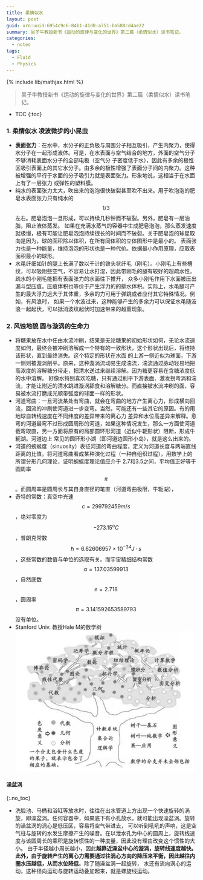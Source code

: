 ```yaml
---
title: 柔情似水
layout: post
guid: urn:uuid:6954c9c6-84b1-41d0-a751-ba580cd4ae22
summary: 吴子牛教授新书《运动的旋律与变化的世界》第二篇（柔情似水）读书笔记。
categories:
  - notes
tags:
  - Fluid
  - Physics
---
```


{% include lib/mathjax.html %}


> 吴子牛教授新书《运动的旋律与变化的世界》第二篇（柔情似水）读书笔记。


* TOC
{:toc}

### 1. 柔情似水  凌波微步的小昆虫

- **表面张力**：在水中，水分子的正负极与周围分子相互吸引，产生内聚力，使得水分子在一起形成液体。可是，在水表面与空气结合的地方，外面的空气分子不够消耗表面水分子的全部电极（空气分
  子密度低于水），因此有多余的极性区吸引表面上的其它水分子。由多余的极性增强了表面分子间的内聚力。这种被增强的平行于水面的分子吸引力就是表面张力。形象地说，这相当于在水面上有了一层张力
  或弹性的塑料膜。
- 纯水的表面张力太大，吹出来的泡泡很快破裂甚至吹不出来。用于吹泡泡的肥皂水表面张力只有纯水的$$1/3$$左右。肥皂泡泡一旦形成，可以持续几秒钟而不破裂。另外，肥皂有一层油脂，阻止液体蒸发。
  如果在充满水蒸气的容器中生成肥皂泡泡，那么蒸发速度就极慢，极有可能让肥皂泡泡持续很长的时间而不破裂。关于肥皂泡的球星取向是因为，球的面积除以体积，在所有同体积的立体图形中是最小的。
  表面张力也是一种能量，维持泡泡的形状也是一种代价。依据最小作用原理，应取表面积最小的球形。
- 水黾纤细如针的腿上长满了数以千计的锥头状纤毛（刚毛）。小刚毛上有些槽纹，可以吸附些空气，不容易让水打湿，因此带刚毛的腿有较好的超疏水性。疏水的小刚毛能把有表面张力的水面往下推开，
  众多小刚毛作用下水面被压出漏斗型压痕。压痕体积也等价于产生浮力的的排水体积。实际上，水黾腿可产生的最大浮力远大于其体重，多余的力可用于弹跳或者应付其它特殊情况。例如，有风浪时，
  如果一个水波过来，这种能够产生的多余力可以保证水黾随波浪一起起伏，可以抵消波纹起伏时加速带来的超重现象。

### 2. 风蚀地貌  圆与漩涡的生命力

- 将糖果放在水中任由水流冲刷，结果是无论糖果的初始形状如何，无论水流速度如何，最终会被冲刷溶解成一个特有的一致形状，这个形状出现后，将维持该形状，直到最终消失。这个特定的形状在水面
  的上游一侧近似为球面，下游一侧则被漩涡削平。原来，这种漩涡流动易生成湍流，湍流通过脉动轻易地把高浓度的溶解糖分带走，把清水送过来继续溶解。因为糖更容易在含糖浓度低的水中溶解。
  好像水特别喜欢吃糖，只有通过削平下游表面、激发拐弯涡和湍流，才能让附近的清水跳进漩涡舔食和溶解糖分。而直接被水流冲刷的面，容易被水流打磨成光顺带弧度的球面一样的形状。
- 河道弯曲：一旦河流某处有弯曲，就会在弯曲的地方产生离心力，形成横向回流，回流的冲刷使河道进一步变弯。当然，可能还有一些其它的原因。有的用地球自转线速度在不同纬度的差异带来的离心力
  差异和水位高差异来解释。愈弯的河道最弯不过形成圆周形的河道，如果这种情况发生，那么一方面使河道截弯取直，另一方面将原有的局部圆环形河道（近似牛轭形状）阻断，形成牛轭湖。河道边上
  常见的圆环形小湖（即河道边圆形小岛），就是这么出来的。
- 河道的蜿蜒度（sinuosity）表征河道的弯曲程度，定义为河道长度与两端直线距离的比值。将河道弯曲看成某种演化过程（一种自组织过程），用数学上的所谓分形几何理论，证明蜿蜒度理论值应介于
  2.7和3.5之间，平均值正好等于圆周率$$\pi$$。而圆周率是圆周长与其自身直径的笔直（河道弯曲极限，牛轭湖），
- 奇特的常数：真空中光速$$c=299792459m/s$$，绝对零度为$$-273.15^oC$$，普朗克常数$$\hbar=6.62606957\times 10^{-34}J\cdotp s$$，这些常数的数值与单位的选取有关。而宇宙精细结构常数
  $$\alpha=137.03599913$$，自然底数$$e=2.718$$，圆周率$$\pi=3.141592653589793$$没有单位。
- Stanford Univ. 教授Hale M的数学树
  [![Math_Tree](/media/files/2018/01/01/MathTree_Hale.png)](https://github.com/bizhishui/bizhishui.github.io/blob/master/ "数学树")

#### 澡盆涡
{:.no_toc}
- 洗脸池、马桶和浴缸等放水时，往往在出水管道上方出现一个快速旋转的涡旋，即澡盆涡。任何容器中，如果底下有小孔放水，就可能出现澡盆涡。旋转的澡盆涡的涡心是低压区，容易将空气带进去，
  可以听到吼吼的声响，这是空气柱与旋转的水发生摩擦产生的噪音。在以泄水孔为中心的圆周上，旋转线速度与该圆周长的乘积是旋转惯性的一种度量，因此没有理由改变这个惯性的大小。
  由于半径越小周长越小，因此**越靠近澡盆中心的漩涡，旋转线速度越快。此外，由于旋转产生的离心力需要通过往涡心方向的降压来平衡，因此越往内圈水压越低，从而水位降低**。除了随澡盆涡一起旋转，
  水还有流向涡心的运动，这种径向运动与旋转运动叠加起来，就是螺旋线运动。
